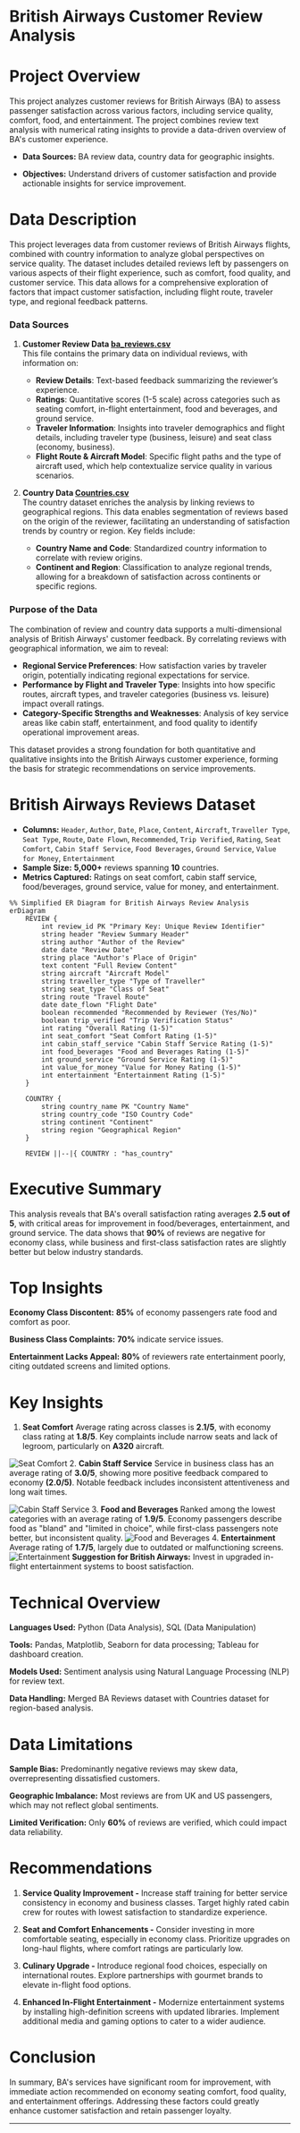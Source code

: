 # British Airways Customer Review Analysis

# Project Overview 
This project analyzes customer reviews for British Airways (BA) to assess passenger satisfaction across various factors, including service quality, comfort, food, and entertainment. The project combines review text analysis with numerical rating insights to provide a data-driven overview of BA's customer experience.

- **Data Sources:** BA review data, country data for geographic insights.

- **Objectives:** Understand drivers of customer satisfaction and provide actionable insights for service improvement.

# Data Description 

This project leverages data from customer reviews of British Airways flights, combined with country information to analyze global perspectives on service quality. The dataset includes detailed reviews left by passengers on various aspects of their flight experience, such as comfort, food quality, and customer service. This data allows for a comprehensive exploration of factors that impact customer satisfaction, including flight route, traveler type, and regional feedback patterns.

### Data Sources
1. **Customer Review Data [ba_reviews.csv](./ba_reviews.csv)**  
   This file contains the primary data on individual reviews, with information on:
   - **Review Details**: Text-based feedback summarizing the reviewer’s experience.
   - **Ratings**: Quantitative scores (1-5 scale) across categories such as seating comfort, in-flight entertainment, food and beverages, and ground service.
   - **Traveler Information**: Insights into traveler demographics and flight details, including traveler type (business, leisure) and seat class (economy, business).
   - **Flight Route & Aircraft Model**: Specific flight paths and the type of aircraft used, which help contextualize service quality in various scenarios.

2. **Country Data [Countries.csv](./Countries.csv)**  
   The country dataset enriches the analysis by linking reviews to geographical regions. This data enables segmentation of reviews based on the origin of the reviewer, facilitating an understanding of satisfaction trends by country or region. Key fields include:
   - **Country Name and Code**: Standardized country information to correlate with review origins.
   - **Continent and Region**: Classification to analyze regional trends, allowing for a breakdown of satisfaction across continents or specific regions.

### Purpose of the Data
The combination of review and country data supports a multi-dimensional analysis of British Airways' customer feedback. By correlating reviews with geographical information, we aim to reveal:
   - **Regional Service Preferences**: How satisfaction varies by traveler origin, potentially indicating regional expectations for service.
   - **Performance by Flight and Traveler Type**: Insights into how specific routes, aircraft types, and traveler categories (business vs. leisure) impact overall ratings.
   - **Category-Specific Strengths and Weaknesses**: Analysis of key service areas like cabin staff, entertainment, and food quality to identify operational improvement areas.

This dataset provides a strong foundation for both quantitative and qualitative insights into the British Airways customer experience, forming the basis for strategic recommendations on service improvements.

# British Airways Reviews Dataset
- **Columns:** `Header`, `Author`, `Date`, `Place`, `Content`, `Aircraft`, `Traveller Type`, `Seat Type`, `Route`, `Date Flown`, `Recommended`, `Trip Verified`, `Rating`, `Seat Comfort`, `Cabin Staff Service`, `Food Beverages`, `Ground Service`, `Value for Money`, `Entertainment`
- **Sample Size:** **5,000+** reviews spanning **10** countries.
- **Metrics Captured:** Ratings on seat comfort, cabin staff service, food/beverages, ground service, value for money, and entertainment.
```mermaid
%% Simplified ER Diagram for British Airways Review Analysis
erDiagram
    REVIEW {
        int review_id PK "Primary Key: Unique Review Identifier"
        string header "Review Summary Header"
        string author "Author of the Review"
        date date "Review Date"
        string place "Author's Place of Origin"
        text content "Full Review Content"
        string aircraft "Aircraft Model"
        string traveller_type "Type of Traveller"
        string seat_type "Class of Seat"
        string route "Travel Route"
        date date_flown "Flight Date"
        boolean recommended "Recommended by Reviewer (Yes/No)"
        boolean trip_verified "Trip Verification Status"
        int rating "Overall Rating (1-5)"
        int seat_comfort "Seat Comfort Rating (1-5)"
        int cabin_staff_service "Cabin Staff Service Rating (1-5)"
        int food_beverages "Food and Beverages Rating (1-5)"
        int ground_service "Ground Service Rating (1-5)"
        int value_for_money "Value for Money Rating (1-5)"
        int entertainment "Entertainment Rating (1-5)"
    }
    
    COUNTRY {
        string country_name PK "Country Name"
        string country_code "ISO Country Code"
        string continent "Continent"
        string region "Geographical Region"
    }

    REVIEW ||--|{ COUNTRY : "has_country"

```
# Executive Summary 
This analysis reveals that BA's overall satisfaction rating averages **2.5 out of 5**, with critical areas for improvement in food/beverages, entertainment, and ground service. The data shows that **90%** of reviews are negative for economy class, while business and first-class satisfaction rates are slightly better but below industry standards.

# Top Insights
**Economy Class Discontent:** **85%** of economy passengers rate food and comfort as poor.

**Business Class Complaints:** **70%** indicate service issues.

**Entertainment Lacks Appeal:** **80%** of reviewers rate entertainment poorly, citing outdated screens and limited options.

# Key Insights 

1. **Seat Comfort**
Average rating across classes is **2.1/5**, with economy class rating at **1.8/5**.
Key complaints include narrow seats and lack of legroom, particularly on **A320** aircraft.

![Seat Comfort](https://github.com/PrathamAnalytics/British-Airways-Review-Tableau-Project/blob/main/Seat%20Comfort.png?raw=true)
2. **Cabin Staff Service**
Service in business class has an average rating of **3.0/5**, showing more positive feedback compared to economy **(2.0/5)**.
Notable feedback includes inconsistent attentiveness and long wait times.

![Cabin Staff Service](https://github.com/PrathamAnalytics/British-Airways-Review-Tableau-Project/blob/main/Cabin%20Staff%20Service.png?raw=true)
3. **Food and Beverages**
Ranked among the lowest categories with an average rating of **1.9/5**.
Economy passengers describe food as "bland" and "limited in choice", while first-class passengers note better, but inconsistent quality.
![Food and Beverages](https://github.com/PrathamAnalytics/British-Airways-Review-Tableau-Project/blob/main/Food.png?raw=true)
4. **Entertainment**
Average rating of **1.7/5**, largely due to outdated or malfunctioning screens.
![Entertainment]()
**Suggestion for British Airways:** Invest in upgraded in-flight entertainment systems to boost satisfaction.

# Technical Overview 
**Languages Used:** Python (Data Analysis), SQL (Data Manipulation)

**Tools:** Pandas, Matplotlib, Seaborn for data processing; Tableau for dashboard creation.

**Models Used:** Sentiment analysis using Natural Language Processing (NLP) for review text.

**Data Handling:** Merged BA Reviews dataset with Countries dataset for region-based analysis.

# Data Limitations 
**Sample Bias:** Predominantly negative reviews may skew data, overrepresenting dissatisfied customers.

**Geographic Imbalance:** Most reviews are from UK and US passengers, which may not reflect global sentiments.

**Limited Verification:** Only **60%** of reviews are verified, which could impact data reliability.

# Recommendations 

1. **Service Quality Improvement -**
Increase staff training for better service consistency in economy and business classes.
Target highly rated cabin crew for routes with lowest satisfaction to standardize experience.

2. **Seat and Comfort Enhancements -**
Consider investing in more comfortable seating, especially in economy class.
Prioritize upgrades on long-haul flights, where comfort ratings are particularly low.

3. **Culinary Upgrade -**
Introduce regional food choices, especially on international routes.
Explore partnerships with gourmet brands to elevate in-flight food options.

4. **Enhanced In-Flight Entertainment -**
Modernize entertainment systems by installing high-definition screens with updated libraries.
Implement additional media and gaming options to cater to a wider audience.

# Conclusion 

In summary, BA's services have significant room for improvement, with immediate action recommended on economy seating comfort, food quality, and entertainment offerings. Addressing these factors could greatly enhance customer satisfaction and retain passenger loyalty.

---

